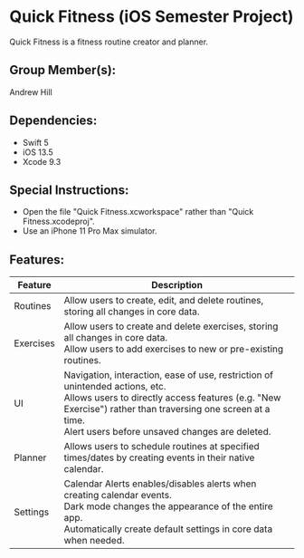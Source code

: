 # Quick Fitness (iOS Semester Project)

Quick Fitness is a fitness routine creator and planner.

## Group Member(s):

Andrew Hill

## Dependencies:

- Swift 5
- iOS 13.5
- Xcode 9.3

## Special Instructions:

- Open the file "Quick Fitness.xcworkspace" rather than "Quick Fitness.xcodeproj".
- Use an iPhone 11 Pro Max simulator.

## Features:

| Feature   | Description                                                                                                                                                                                                                                     |
|-----------|-------------------------------------------------------------------------------------------------------------------------------------------------------------------------------------------------------------------------------------------------|
| Routines  | Allow users to create, edit, and delete routines, storing all changes in core data.                                                                                                                                                             |
| Exercises | Allow users to create and delete exercises, storing all changes in core data.<br>Allow users to add exercises to new or pre-existing routines.                                                                                                  |
| UI        | Navigation, interaction, ease of use, restriction of unintended actions, etc.<br>Allows users to directly access features (e.g. "New Exercise") rather than traversing one screen at a time.<br>Alert users before unsaved changes are deleted. |
| Planner   | Allows users to schedule routines at specified times/dates by creating events in their native calendar.                                                                                                                                         |
| Settings  | Calendar Alerts enables/disables alerts when creating calendar events.<br>Dark mode changes the appearance of the entire app.<br>Automatically create default settings in core data when needed.                                                |

